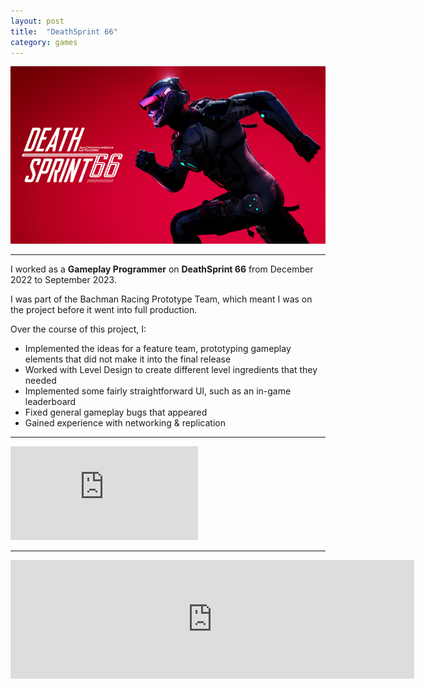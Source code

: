 ```yaml
---
layout: post
title:  "DeathSprint 66"
category: games
---
```

<img class="heading_image" src="/assets/images/games/deathsprint.png" alt=""/>

<hr>

I worked as a **Gameplay Programmer** on **DeathSprint 66** from December 2022 to September 2023.

I was part of the Bachman Racing Prototype Team, which meant I was on the project before it went into full production.

Over the course of this project, I:
- Implemented the ideas for a feature team, prototyping gameplay elements that did not make it into the final release
- Worked with Level Design to create different level ingredients that they needed
- Implemented some fairly straightforward UI, such as an in-game leaderboard
- Fixed general gameplay bugs that appeared
- Gained experience with networking & replication


<hr>

<iframe class="large" src="https://www.youtube.com/embed/9jfG0Ez6etU?si=JlaQsPr8YDh7dFUz" title="YouTube video player" frameborder="0" allow="accelerometer; autoplay; clipboard-write; encrypted-media; gyroscope; picture-in-picture; web-share" referrerpolicy="strict-origin-when-cross-origin" allowfullscreen></iframe>

<hr>

<iframe class="small" src="https://store.steampowered.com/widget/1273560/" frameborder="0" width="646" height="190"></iframe>